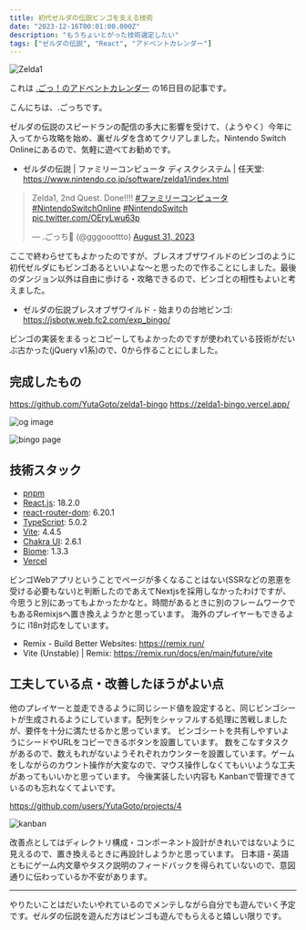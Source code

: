```yaml
---
title: 初代ゼルダの伝説ビンゴを支える技術
date: "2023-12-16T00:01:00.000Z"
description: "もうちょいとがった技術選定したい"
tags: ["ゼルダの伝説", "React", "アドベントカレンダー"]
---
```


![Zelda1](/assets/images/posts/20231216-zelda1-bingo/zelda1-logo.png)

これは [.ごっ！のアドベントカレンダー](https://adventar.org/calendars/9122) の16日目の記事です。

こんにちは、.ごっちです。

ゼルダの伝説のスピードランの配信の多大に影響を受けて、（ようやく）今年に入ってから攻略を始め、裏ゼルダを含めてクリアしました。Nintendo Switch Onlineにあるので、気軽に遊べてお勧めです。

- ゼルダの伝説 | ファミリーコンピュータ ディスクシステム | 任天堂: https://www.nintendo.co.jp/software/zelda1/index.html

<blockquote class="twitter-tweet"><p lang="en" dir="ltr">Zelda1, 2nd Quest. Done!!!! <a href="https://twitter.com/hashtag/%E3%83%95%E3%82%A1%E3%83%9F%E3%83%AA%E3%83%BC%E3%82%B3%E3%83%B3%E3%83%94%E3%83%A5%E3%83%BC%E3%82%BF?src=hash&amp;ref_src=twsrc%5Etfw">#ファミリーコンピュータ</a> <a href="https://twitter.com/hashtag/NintendoSwitchOnline?src=hash&amp;ref_src=twsrc%5Etfw">#NintendoSwitchOnline</a> <a href="https://twitter.com/hashtag/NintendoSwitch?src=hash&amp;ref_src=twsrc%5Etfw">#NintendoSwitch</a> <a href="https://t.co/OEryLwu63p">pic.twitter.com/OEryLwu63p</a></p>&mdash; .ごっち📝 (@gggooottto) <a href="https://twitter.com/gggooottto/status/1697264885615431766?ref_src=twsrc%5Etfw">August 31, 2023</a></blockquote>

ここで終わらせてもよかったのですが、ブレスオブザワイルドのビンゴのように初代ゼルダにもビンゴあるといいよな～と思ったので作ることにしました。最後のダンジョン以外は自由に歩ける・攻略できるので、ビンゴとの相性もよいと考えました。

- ゼルダの伝説ブレスオブザワイルド - 始まりの台地ビンゴ: https://jsbotw.web.fc2.com/exp_bingo/

ビンゴの実装をまるっとコピーしてもよかったのですが使われている技術がだいぶ古かった(jQuery v1系)ので、0から作ることにしました。

## 完成したもの

https://github.com/YutaGoto/zelda1-bingo
https://zelda1-bingo.vercel.app/

![og image](/assets/images/posts/20231216-zelda1-bingo/og-image.png)

![bingo page](/assets/images/posts/20231216-zelda1-bingo/bingo-page.png)

## 技術スタック

- [pnpm](https://pnpm.io/)
- [React.js](https://react.dev/): 18.2.0
- [react-router-dom](https://reactrouter.com/en/main): 6.20.1
- [TypeScript](https://www.typescriptlang.org/): 5.0.2
- [Vite](https://vitejs.dev/): 4.4.5
- [Chakra UI](https://chakra-ui.com/): 2.6.1
- [Biome](https://biomejs.dev/): 1.3.3
- [Vercel](https://vercel.com)

ビンゴWebアプリということでページが多くなることはない(SSRなどの恩恵を受ける必要もない)と判断したのであえてNextjsを採用しなかったわけですが、今思うと別にあってもよかったかなと。時間があるときに別のフレームワークでもあるRemixjsへ置き換えようかと思っています。
海外のプレイヤーもできるように i18n対応をしています。

- Remix - Build Better Websites: https://remix.run/
- Vite (Unstable) | Remix: https://remix.run/docs/en/main/future/vite

## 工夫している点・改善したほうがよい点

他のプレイヤーと並走できるように同じシード値を設定すると、同じビンゴシートが生成されるようにしています。配列をシャッフルする処理に苦戦しましたが、要件を十分に満たせるかと思っています。
ビンゴシートを共有しやすいようにシードやURLをコピーできるボタンを設置しています。
数をこなすタスクがあるので、数えもれがないようそれぞれカウンターを設置しています。ゲームをしながらのカウント操作が大変なので、マウス操作しなくてもいいような工夫があってもいいかと思っています。
今後実装したい内容も Kanbanで管理できているのも忘れなくてよいです。

https://github.com/users/YutaGoto/projects/4

![kanban](/assets/images/posts/20231216-zelda1-bingo/kanban.png)

改善点としてはディレクトリ構成・コンポーネント設計がきれいではないように見えるので、置き換えるときに再設計しようかと思っています。
日本語・英語ともにゲーム内文章やタスク説明のフィードバックを得られていないので、意図通りに伝わっているか不安があります。

---

やりたいことはだいたいやれているのでメンテしながら自分でも遊んでいく予定です。ゼルダの伝説を遊んだ方はビンゴも遊んでもらえると嬉しい限りです。
